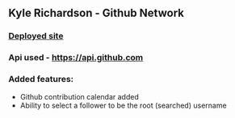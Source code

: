 ## Kyle Richardson - Github Network

### [Deployed site](https://kyle-github-network.netlify.app/)

### Api used - https://api.github.com

### Added features:

- Github contribution calendar added
- Ability to select a follower to be the root (searched) username


